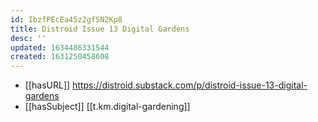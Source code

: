 ```yaml
---
id: IbzfPEcEa45z2gfSN2Kp8
title: Distroid Issue 13 Digital Gardens
desc: ''
updated: 1634486331544
created: 1631250458608
---
```


- [[hasURL]] https://distroid.substack.com/p/distroid-issue-13-digital-gardens
- [[hasSubject]] [[t.km.digital-gardening]]
